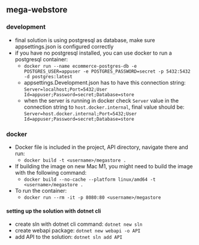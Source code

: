 ## mega-webstore

### development
- final solution is using postgresql as database, make sure appsettings.json is configured correctly
- if you have no postgresql installed, you can use docker to run a postgresql container:
  - `docker run --name ecommerce-postgres-db -e POSTGRES_USER=appuser -e POSTGRES_PASSWORD=secret -p 5432:5432 -d postgres:latest`
  - appsettings.Development.json has to have this connection string: `Server=localhost;Port=5432;User Id=appuser;Password=secret;Database=store`
  - when the server is running in docker check `Server` value in the connection string to `host.docker.internal`, final value should be: `Server=host.docker.internal;Port=5432;User Id=appuser;Password=secret;Database=store`

### docker
- Docker file is included in the project, API directory, navigate there and run:
  - `docker build -t <username>/megastore .`
- If building the image on new Mac M1, you might need to build the image with the following command:
  - `docker build --no-cache --platform linux/amd64 -t <username>/megastore .`
- To run the container:
  - `docker run --rm -it -p 8080:80 <username>/megastore`

#### setting up the solution with dotnet cli
- create sln with dotnet cli command: `dotnet new sln`
- create webapi package: `dotnet new webapi -o API`
- add API to the solution: `dotnet sln add API`
